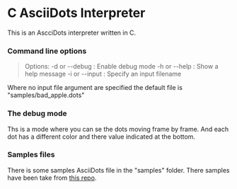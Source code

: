 # C AsciiDots Interpreter

This is an AscciDots interpreter written in C.


### Command line options

> Options:
>   -d or --debug : Enable debug mode
>   -h or --help : Show a help message
>   -i or --input : Specify an input filename

Where no input file argument are specified the default file is "samples/bad_apple.dots"

 
### The debug mode

Ths is a mode where you can se the dots moving frame by frame.
And each dot has a different color and there value indicated at the bottom.

### Samples files

There is some samples AsciiDots file in the "samples" folder.
There samples have been take from [this repo](https://github.com/aaronjanse/asciidots).
